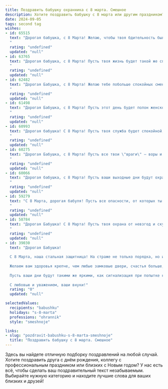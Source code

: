 ```yaml
---
title: Поздравить бабушку охранника с 8 марта. Смешное
description: Хотите поздравить бабушку с 8 марта или другим праздником? Наш ИИ создаст незабываемое поздравление, а вы обязательно выделитесь среди других.  
date: 2024-09-05
tags: second tag
wishes:
- id: 65515
  text: "Дорогая бабушка, с 8 Марта! Желаю, чтобы твоя бдительность была не хуже, чем у любого охранника, и чтобы только самые искренние комплименты и цветы попадали в твою зону видимости. Пусть твой день будет спокойным и наполненным радостью!
  "
  rating: "undefined"
  updated: "null"
- id: 63765
  text: "Дорогая бабушка, с 8 Марта! Пусть твоя жизнь будет такой же спокойной и защищенной, как объекты, которые ты охраняешь! Желаем тебе, чтобы все твои \"нарушители\" были только внуки, которые хотят вкусняшек! 😉
  "
  rating: "undefined"
  updated: "null"
- id: 62482
  text: "Дорогая Бабушка, с 8 Марта! Желаю тебе побольше спокойных смен на работе, чтобы никакие хулиганы не пробрались в твоё царство, и чтобы твоя легендарная бдительность всегда была начеку! 😉🌹
  "
  rating: "undefined"
  updated: "null"
- id: 61498
  text: "Дорогая Бабушка, с 8 Марта! Пусть этот день будет полон женского счастья и ни один злоумышленник не посмеет нарушить твой покой. И пусть даже твоя охрана - это всего лишь пушистый котик, он всегда будет начеку!
  "
  rating: "undefined"
  updated: "null"
- id: 60993
  text: "Дорогая бабушка! С 8 Марта! Пусть твоя служба будет спокойной, а  \"клиенты\" -  только милыми котиками и собачками,  которые хотят погладиться! 🐾😄
  "
  rating: "undefined"
  updated: "null"
- id: 60275
  text: "Дорогая Бабушка, с 8 Марта! Пусть все твои \"враги\" — воры и хулиганы —  будут пойманы, а ты, как всегда, держишь оборону! 😜  Будь здорова и бодра, чтобы и дальше всех нас охранять! 😉🎉
  "
  rating: "undefined"
  updated: "null"
- id: 60066
  text: "Дорогая бабушка, с 8 Марта! Пусть ваши выходные дни будут охраняться от скуки, а дом – от непрошеных гостей (в смысле, от внуков 😉).  Желаю вам позитива и веселья, а еще - чтобы ваш любимый сериал всегда начинался вовремя! 😄
  "
  rating: "undefined"
  updated: "null"
- id: 59279
  text: "С 8 Марта, дорогая бабуля! Пусть все опасности, от которых ты нас защищаешь каждый день, останутся только в твоих самых смелых снах! 😜
  "
  rating: "undefined"
  updated: "null"
- id: 58784
  text: "Дорогая Бабушка! С 8 Марта! Пусть твоя охрана от невзгод и скуки будет безупречной, а улыбка сияет ярче, чем прожектор в ночном клубе! 🎉
  "
  rating: "undefined"
  updated: "null"
- id: 39030
  text: "Дорогая Бабушка!
  
  С 8 Марта, наша стальная защитница! На страже не только порядка, но и нашего уюта! Пусть сегодня в вашем сердце царит радость, как в охраняемом банке — отказываемся от любых стрессов и тревог!
  
  Желаем вам здоровья крепче, чем любые замковые двери, счастья больше, чем на охране собранных бон, и, конечно, смеха — чтобы даже ваша охранная собака завидовала!
  
  Пусть ваши дни будут такими же яркими, как сигнализация при попытке кражи — громкими и неповторимыми!
  
  С любовью и уважением, ваши внуки!"
  rating: "0"
  updated: "null"

selectedValues:
  recipients: "babushku"
  holidays: "s-8-marta"
  professions: "ohrannik"
  style: "smeshnoje"

links:
- slug: "pozdravit-babushku-s-8-marta-smeshnoje"
  title: "Поздравить бабушку с 8 марта. Смешное"
---
```


Здесь вы найдете отличную подборку поздравлений на любой случай. 
Хотите поздравить друга с днём рождения, коллегу с профессиональным праздником или близких с Новым годом? У нас есть всё, чтобы сделать ваш поздравительный текст незабываемым. Выбирайте нужную категорию и находите лучшие слова для ваших близких и друзей!
